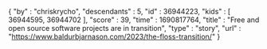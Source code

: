 {
  "by" : "chriskrycho",
  "descendants" : 5,
  "id" : 36944223,
  "kids" : [ 36944595, 36944702 ],
  "score" : 39,
  "time" : 1690817764,
  "title" : "Free and open source software projects are in transition",
  "type" : "story",
  "url" : "https://www.baldurbjarnason.com/2023/the-floss-transition/"
}
